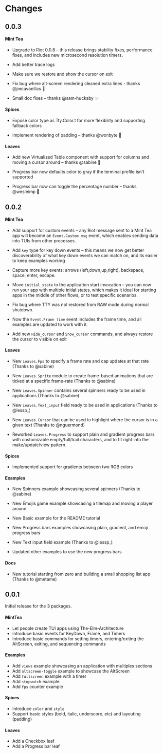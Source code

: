 # Changes

## 0.0.3

#### Mint Tea

* Upgrade to Riot 0.0.8 – this release brings stability fixes, performance
  fixes, and includes new microsecond resolution timers.

* Add better trace logs

* Make sure we restore and show the cursor on exit

* Fix bug where alt-screen rendering cleaned extra lines - thanks @jmcavanillas 👏

* Small doc fixes – thanks @sam-huckaby ✨

#### Spices

* Expose color type as Tty.Color.t for more flexibility and supporting fallback
  colors

* Implement rendering of padding – thanks @wonbyte 🚀

#### Leaves

* Add new Virtualized Table component with support for columns and moving a
  cursor around – thanks @sabine 🧡

* Progress bar now defaults color to gray if the terminal profile isn't
  supported

* Progress bar now can toggle the percentage number – thanks @wesleimp 🌈

## 0.0.2

#### Mint Tea

* Add support for custom events – any Riot message sent to a Mint Tea app will
  become an `Event.Custom msg` event, which enables sending data into TUIs from
  other processes.

* Add `key` type for key down events – this means we now get better
  discoverability of what key down events we can match on, and its easier to
  keep examples working

* Capture more key events: arrows (left,down,up,right), backspace, space,
  enter, escape.

* Move `initial_state` to the application start invocation – you can now run
  your app with multiple initial states, which makes it ideal for starting apps
  in the middle of other flows, or to test specific scenarios.

* Fix bug where TTY was not restored from RAW mode during normal shutdown.

* Now the `Event.Frame time` event includes the frame time, and all examples
  are updated to work with it.

* Add new `Hide_cursor` and `Show_cursor` commands, and always restore the
  cursor to visible on exit

#### Leaves

* New `Leaves.Fps` to specify a frame rate and cap updates at that rate (Thanks
  to @sabine)

* New `Leaves.Sprite` module to create frame-based animations that are ticked
  at a specific frame-rate (Thanks to @sabine)

* New `Leaves.Spinner` contains several spinners ready to be used in
  applications (Thanks to @sabine)

* New `Leaves.Text_input` field ready to be used in applications (Thanks to
  @lessp_)

* New `Leaves.Cursor` that can be used to highlight where the cursor is in a
  given text (Thanks to @nguermond)

* Reworked `Leaves.Progress` to support plain and gradient progress bars with
  customizable empty/full/trail characters, and to fit right into the
  make/update/view pattern.

#### Spices

* Implemented support for gradients between two RGB colors

#### Examples

* New Spinners example showcasing several spinners (Thanks to @sabine)

* New Emojis game example showcasing a tilemap and moving a player around

* New Basic example for the README tutorial

* New Progress bars examples showcasing plain, gradient, and emoji progress bars

* New Text input field example (Thanks to @lessp_)

* Updated other examples to use the new progress bars

#### Docs

* New tutorial starting from zero and building a small shopping list app
  (Thanks to @metame)

## 0.0.1

Initial release for the 3 packages.

#### MintTea

* Let people create TUI apps using The-Elm-Architecture
* Introduce basic events for KeyDown, Frame, and Timers
* Introduce basic commands for setting timers, entering/exiting the AltScreen, exiting, and sequencing commands

#### Examples

* Add `views` example showcasing an application with multiples sections
* Add `altscreen-toggle` example to showcase the AltScreen
* Add `fullscreen` example with a timer
* Add `stopwatch` example
* Add `fps` counter example

#### Spices

* Introduce `color` and `style`
* Support basic styles (bold, italic, underscore, etc) and layouting (padding) 

#### Leaves

* Add a Checkbox leaf
* Add a Progress bar leaf
